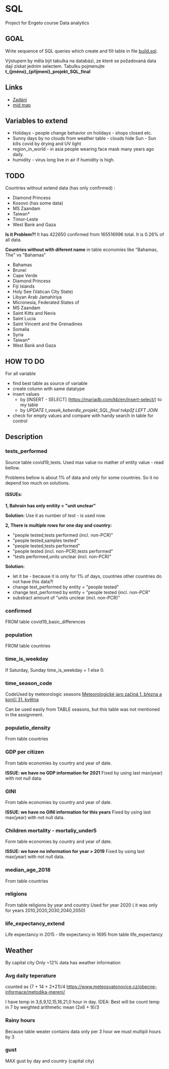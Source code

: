 # SQL
Project for Engeto course Data analytics

## GOAL
Write sequence of SQL queries which create and fill table in file [build.sql](https://github.com/Keberdle/project_sql/blob/main/build.sql).

Výstupem by měla být tabulka na databázi, ze které se požadovaná data dají získat jedním selectem. Tabulku pojmenujte **t_{jméno}_{příjmení}_projekt_SQL_final**

## Links
* [Zadání](https://learn.engeto.com/cs/kurz/cviceni-pro-datovou-akademii/studium/DbO2pMl8SIykg9ucGXCxdA/projekty/sql)
* [mid map](https://orgpad.com/s/96eLznMNsrF)

## Variables to extend
* Holidays - people change behavior on holidays - shops closed etc.
* Sunny days by no clouds from weather table - clouds hide Sun - Sun kills covid by drying and UV light 
* region_in_world - in asia people wearing face mask many years ago daily.
* humidity - virus long live in air if humidity is high.


## TODO
Countries without extend data (has only confirmed) :
* Diamond Princess
* Kosovo (has some data)
* MS Zaandam
* Taiwan*
* Timor-Leste
* West Bank and Gaza

**Is it Problem?!**
It has 422650 confirmed from 165516996 total. It is 0.26% of all data.


**Countries without with diferent name** in table economies like "Bahamas, The" vs "Bahamas"

* Bahamas
* Brunei
* Cape Verde
* Diamond Princess
* Fiji Islands
* Holy See (Vatican City State)
* Libyan Arab Jamahiriya
* Micronesia, Federated States of
* MS Zaandam
* Saint Kitts and Nevis
* Saint Lucia
* Saint Vincent and the Grenadines
* Somalia
* Syria
* Taiwan*
* West Bank and Gaza



## HOW TO DO
For all variable
* find best table as source of variable 
* create column with same datatype
* insert values 
  * by [INSERT  - SELECT] (https://mariadb.com/kb/en/insert-select/) to my table
  * by *UPDATE t_vasek_keberdle_projekt_SQL_final tvkpSf LEFT JOIN*
* check for empty values and compare with handy search in table for control 

## Description
### tests_performed
Source table covid19_tests. Used max value no mather of entity value - read bellow.

Problems bellow is about 1% of data and only for some countries. So it no depend too much on solutions.

#### ISSUEs:
 
**1, Bahrain has only enitity = "unit unclear"** 

**Solution:** Use it as number of test - is used now.

**2, There is multiple rows for one day and country:**

* "people tested,tests performed (incl. non-PCR)"
* "people tested,samples tested"
* "people tested,tests performed"
* "people tested (incl. non-PCR),tests performed"
* "tests performed,units unclear (incl. non-PCR)"

**Solution:** 
* let it be - because it is only for 1% of days, countries other countries do not have this data?! 
* change test_performed by entity = "people tested"
* change test_performed by entity = "people tested (incl. non-PCR"
* substract amount of "units unclear (incl. non-PCR)" 

### confirmed
FROM table covid19_basic_differences

### population
FROM table countries

### time_is_weekday
If Saturday, Sunday time_is_weekday = 1 else 0.

### time_season_code
CodeUsed by meteorologic seasons [Meteorologické jaro začíná 1. března a končí 31. května](https://cs.wikipedia.org/wiki/Ro%C4%8Dn%C3%AD_obdob%C3%AD)

Can be used easily from TABLE seasons, but this table was not mentioned in the assignment.

### populatio_density
From table countries

### GDP per citizen
From table economies by country and year of date.

**ISSUE: we have no GDP information for 2021**
Fixed by using last max(year) with not null data.

### GINI
From table economies by country and year of date.

**ISSUE: we have no GINI information for this years**
Fixed by using last max(year) with not null data.

### Children mortality - mortaliy_under5
Form table economies by country and year of date.

**ISSUE: we have no information for year > 2019**
Fixed by using last max(year) with not null data.

### median_age_2018
From table countries

### religions
From table religions by year and country
Used for year 2020 ( it was only for years 2010,2020,2030,2040,2050)

### life_expectancy_extend
Life expectancy in 2015 - life expectancy in 1695 from table life_expectancy

## Weather
By capital city
Only ~12% data has weather information

### Avg daily teperature
counted as (7 + 14 + 2*21)/4
https://www.meteosvatonovice.cz/obecne-informace/metodika-mereni/

I have temp in 3,6,9,12,15,18,21,0 hour in day.
IDEA: Best will be count temp in 7 by weighted arithmetic mean (2x6 + 9)/3

### Rainy hours
Because table weater contains data only per 3 hour we must multipli hours by 3

### gust
MAX gust by day and country (capital  city)
